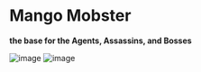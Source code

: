 # Mango Mobster
**the base for the Agents, Assassins, and Bosses**

![image](https://user-images.githubusercontent.com/84951299/164873443-4f05aa07-1625-465f-85fd-a8267ad2bffc.png)
![image](https://user-images.githubusercontent.com/84951299/164873468-a6401d1b-9761-45ce-9f76-aabf1a977e58.png)

